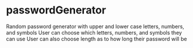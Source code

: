 # passwordGenerator
Random password generator with upper and lower case letters, numbers, and symbols
User can choose which letters, numbers, and symbols they can use
User can also choose length as to how long their password will be
